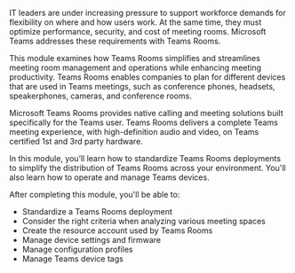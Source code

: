 IT leaders are under increasing pressure to support workforce demands for flexibility on where and how users work. At the same time, they must optimize performance, security, and cost of meeting rooms. Microsoft Teams addresses these requirements with Teams Rooms. 

This module examines how Teams Rooms simplifies and streamlines meeting room management and operations while enhancing meeting productivity. Teams Rooms enables companies to plan for different devices that are used in Teams meetings, such as conference phones, headsets, speakerphones, cameras, and conference rooms.

Microsoft Teams Rooms provides native calling and meeting solutions built specifically for the Teams user. Teams Rooms delivers a complete Teams meeting experience, with high-definition audio and video, on Teams certified 1st and 3rd party hardware. 

In this module, you’ll learn how to standardize Teams Rooms deployments to simplify the distribution of Teams Rooms across your environment. You'll also learn how to operate and manage Teams devices. 

After completing this module, you'll be able to:

- Standardize a Teams Rooms deployment
- Consider the right criteria when analyzing various meeting spaces
- Create the resource account used by Teams Rooms
- Manage device settings and firmware
- Manage configuration profiles
- Manage Teams device tags